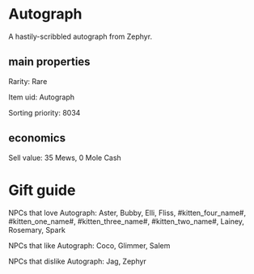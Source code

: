# Autograph

A hastily-scribbled autograph from Zephyr.

## main properties

Rarity: Rare

Item uid: Autograph

Sorting priority: 8034

## economics

Sell value: 35 Mews, 0 Mole Cash

# Gift guide

NPCs that love Autograph: Aster, Bubby, Elli, Fliss, #kitten_four_name#, #kitten_one_name#, #kitten_three_name#, #kitten_two_name#, Lainey, Rosemary, Spark

NPCs that like Autograph: Coco, Glimmer, Salem

NPCs that dislike Autograph: Jag, Zephyr